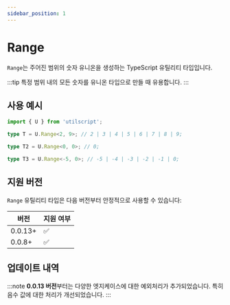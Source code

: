 ```yaml
---
sidebar_position: 1
---
```


# Range

`Range`는 주어진 범위의 숫자 유니온을 생성하는 TypeScript 유틸리티 타입입니다.

:::tip
특정 범위 내의 모든 숫자를 유니온 타입으로 만들 때 유용합니다.
:::

## 사용 예시

```ts
import { U } from 'utilscript';

type T = U.Range<2, 9>; // 2 | 3 | 4 | 5 | 6 | 7 | 8 | 9;

type T2 = U.Range<0, 0>; // 0;

type T3 = U.Range<-5, 0>; // -5 | -4 | -3 | -2 | -1 | 0;
```

## 지원 버전

`Range` 유틸리티 타입은 다음 버전부터 안정적으로 사용할 수 있습니다:

| 버전    | 지원 여부 |
| ------- | --------- |
| 0.0.13+ | ✅        |
| 0.0.8+  | ✅        |

## 업데이트 내역

:::note
**0.0.13 버전**부터는 다양한 엣지케이스에 대한 예외처리가 추가되었습니다. 특히 음수 값에 대한 처리가 개선되었습니다.
:::
